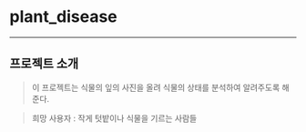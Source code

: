 # plant_disease
----------------
## 프로젝트 소개
>이 프로젝트는 식물의 잎의 사진을 올려 식물의 상태를 분석하여 알려주도록 해준다.

>희망 사용자 : 작게 텃밭이나 식물을 기르는 사람들
